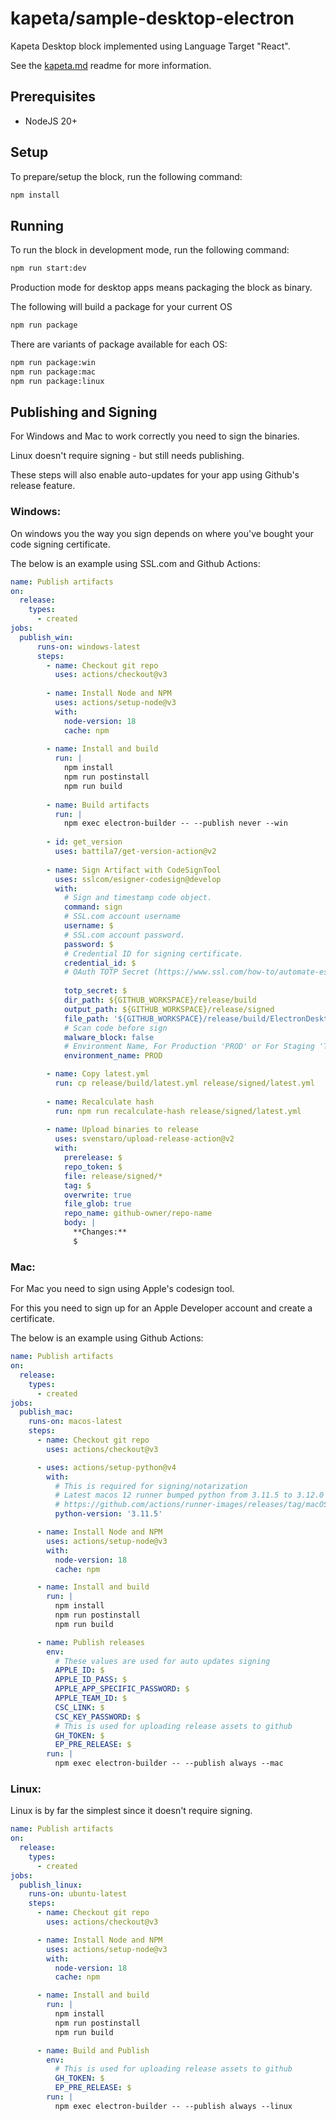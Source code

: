 # kapeta/sample-desktop-electron

Kapeta Desktop block implemented using Language Target "React".

See the [kapeta.md](kapeta.md) readme for more information.

## Prerequisites
- NodeJS 20+

## Setup

To prepare/setup the block, run the following command:

```bash
npm install
```

## Running

To run the block in development mode, run the following command:

```bash
npm run start:dev
```

Production mode for desktop apps means packaging the block as binary.

The following will build a package for your current OS
```bash
npm run package
```

There are variants of package available for each OS:
```bash
npm run package:win
npm run package:mac
npm run package:linux
``` 

## Publishing and Signing
For Windows and Mac to work correctly you need to sign the binaries.

Linux doesn't require signing - but still needs publishing.

These steps will also enable auto-updates for your app using Github's release feature.

### Windows:
On windows you the way you sign depends on where you've bought your code signing certificate.

The below is an example using SSL.com and Github Actions:
```yaml
name: Publish artifacts
on:
  release:
    types:
      - created
jobs:
  publish_win:
      runs-on: windows-latest
      steps:
        - name: Checkout git repo
          uses: actions/checkout@v3
    
        - name: Install Node and NPM
          uses: actions/setup-node@v3
          with:
            node-version: 18
            cache: npm
    
        - name: Install and build
          run: |
            npm install
            npm run postinstall
            npm run build
    
        - name: Build artifacts
          run: |
            npm exec electron-builder -- --publish never --win
    
        - id: get_version
          uses: battila7/get-version-action@v2
    
        - name: Sign Artifact with CodeSignTool
          uses: sslcom/esigner-codesign@develop
          with:
            # Sign and timestamp code object.
            command: sign
            # SSL.com account username
            username: $
            # SSL.com account password.
            password: $
            # Credential ID for signing certificate.
            credential_id: $
            # OAuth TOTP Secret (https://www.ssl.com/how-to/automate-esigner-ev-code-signing)
    
            totp_secret: $
            dir_path: ${GITHUB_WORKSPACE}/release/build
            output_path: ${GITHUB_WORKSPACE}/release/signed
            file_path: '${GITHUB_WORKSPACE}/release/build/ElectronDesktopSample Setup $.exe'
            # Scan code before sign
            malware_block: false
            # Environment Name, For Production 'PROD' or For Staging 'TEST'
            environment_name: PROD

        - name: Copy latest.yml
          run: cp release/build/latest.yml release/signed/latest.yml
    
        - name: Recalculate hash
          run: npm run recalculate-hash release/signed/latest.yml
    
        - name: Upload binaries to release
          uses: svenstaro/upload-release-action@v2
          with:
            prerelease: $
            repo_token: $
            file: release/signed/*
            tag: $
            overwrite: true
            file_glob: true
            repo_name: github-owner/repo-name
            body: |
              **Changes:**
              $

```

### Mac:
For Mac you need to sign using Apple's codesign tool.

For this you need to sign up for an Apple Developer account and create a certificate.

The below is an example using Github Actions:
```yaml
name: Publish artifacts
on:
  release:
    types:
      - created
jobs:  
  publish_mac:
    runs-on: macos-latest
    steps:
      - name: Checkout git repo
        uses: actions/checkout@v3

      - uses: actions/setup-python@v4
        with:
          # This is required for signing/notarization
          # Latest macos 12 runner bumped python from 3.11.5 to 3.12.0 which seems to break things
          # https://github.com/actions/runner-images/releases/tag/macOS-12%2F20231029.1
          python-version: '3.11.5'

      - name: Install Node and NPM
        uses: actions/setup-node@v3
        with:
          node-version: 18
          cache: npm

      - name: Install and build
        run: |
          npm install
          npm run postinstall
          npm run build

      - name: Publish releases
        env:
          # These values are used for auto updates signing
          APPLE_ID: $
          APPLE_ID_PASS: $
          APPLE_APP_SPECIFIC_PASSWORD: $
          APPLE_TEAM_ID: $
          CSC_LINK: $
          CSC_KEY_PASSWORD: $
          # This is used for uploading release assets to github
          GH_TOKEN: $
          EP_PRE_RELEASE: $
        run: |
          npm exec electron-builder -- --publish always --mac
```

### Linux:
Linux is by far the simplest since it doesn't require signing.


```yaml
name: Publish artifacts
on:
  release:
    types:
      - created
jobs:
  publish_linux:
    runs-on: ubuntu-latest
    steps:
      - name: Checkout git repo
        uses: actions/checkout@v3

      - name: Install Node and NPM
        uses: actions/setup-node@v3
        with:
          node-version: 18
          cache: npm

      - name: Install and build
        run: |
          npm install
          npm run postinstall
          npm run build

      - name: Build and Publish
        env:
          # This is used for uploading release assets to github
          GH_TOKEN: $
          EP_PRE_RELEASE: $
        run: |
          npm exec electron-builder -- --publish always --linux
```